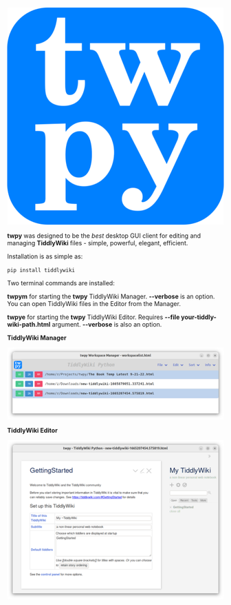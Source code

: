 ![](https://raw.githubusercontent.com/rzel/twpy/main/twpy_app_icon_1_vecta_compressed.svg)

**twpy** was designed to be the *best* desktop GUI client for editing and managing **TiddlyWiki** files - simple, powerful, elegant, efficient.

Installation is as simple as: 

`pip install tiddlywiki`

Two terminal commands are installed:

**twpym** for starting the **twpy** TiddlyWiki Manager. **--verbose** is an option. You can open TiddlyWiki files in the Editor from the Manager.

**twpye** for starting the **twpy** TiddlyWiki Editor. Requires **--file your-tiddly-wiki-path.html** argument. **--verbose** is also an option. 


**TiddlyWiki Manager**

![](https://raw.githubusercontent.com/rzel/twpy/main/twpy-screenshot-2022-10-17--22-49-32.png)

**TiddlyWiki Editor**

![](https://raw.githubusercontent.com/rzel/twpy/main/twpy-screenshot-2022-10-17--22-50-38.png)

